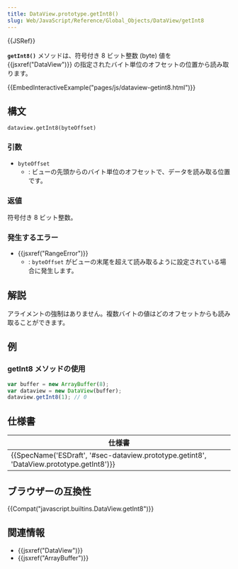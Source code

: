 ```yaml
---
title: DataView.prototype.getInt8()
slug: Web/JavaScript/Reference/Global_Objects/DataView/getInt8
---
```

{{JSRef}}

**`getInt8()`** メソッドは、符号付き 8 ビット整数 (byte) 値を {{jsxref("DataView")}} の指定されたバイト単位のオフセットの位置から読み取ります。

{{EmbedInteractiveExample("pages/js/dataview-getint8.html")}}

## 構文

```
dataview.getInt8(byteOffset)
```

### 引数

- `byteOffset`
  - : ビューの先頭からのバイト単位のオフセットで、データを読み取る位置です。

### 返値

符号付き 8 ビット整数。

### 発生するエラー

- {{jsxref("RangeError")}}
  - : `byteOffset` がビューの末尾を超えて読み取るように設定されている場合に発生します。

## 解説

アライメントの強制はありません。複数バイトの値はどのオフセットからも読み取ることができます。

## 例

### getInt8 メソッドの使用

```js
var buffer = new ArrayBuffer(8);
var dataview = new DataView(buffer);
dataview.getInt8(1); // 0
```

## 仕様書

| 仕様書                                                                                                               |
| -------------------------------------------------------------------------------------------------------------------- |
| {{SpecName('ESDraft', '#sec-dataview.prototype.getint8', 'DataView.prototype.getInt8')}} |

## ブラウザーの互換性

{{Compat("javascript.builtins.DataView.getInt8")}}

## 関連情報

- {{jsxref("DataView")}}
- {{jsxref("ArrayBuffer")}}
